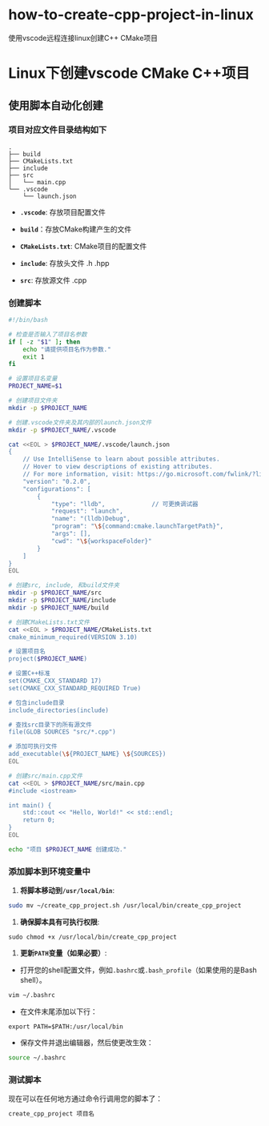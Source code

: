 # how-to-create-cpp-project-in-linux
使用vscode远程连接linux创建C++ CMake项目

# Linux下创建vscode CMake C++项目





## 使用脚本自动化创建

### 项目对应文件目录结构如下


```
.
├── build
├── CMakeLists.txt
├── include
├── src
│   └── main.cpp
└── .vscode
    └── launch.json
```


* **`.vscode`**: 存放项目配置文件

* **`build`**：存放CMake构建产生的文件

* **`CMakeLists.txt`**: CMake项目的配置文件
* **`include`**: 存放头文件 .h .hpp
* **`src`**: 存放源文件 .cpp

### 创建脚本

```bash
#!/bin/bash

# 检查是否输入了项目名参数
if [ -z "$1" ]; then
    echo "请提供项目名作为参数."
    exit 1
fi

# 设置项目名变量
PROJECT_NAME=$1

# 创建项目文件夹
mkdir -p $PROJECT_NAME

# 创建.vscode文件夹及其内部的launch.json文件
mkdir -p $PROJECT_NAME/.vscode

cat <<EOL > $PROJECT_NAME/.vscode/launch.json
{
    // Use IntelliSense to learn about possible attributes.
    // Hover to view descriptions of existing attributes.
    // For more information, visit: https://go.microsoft.com/fwlink/?linkid=830387
    "version": "0.2.0",
    "configurations": [
        {
            "type": "lldb",             // 可更换调试器
            "request": "launch",
            "name": "(lldb)Debug",
            "program": "\${command:cmake.launchTargetPath}",
            "args": [],
            "cwd": "\${workspaceFolder}"
        }
    ]
}
EOL

# 创建src, include, 和build文件夹
mkdir -p $PROJECT_NAME/src
mkdir -p $PROJECT_NAME/include
mkdir -p $PROJECT_NAME/build

# 创建CMakeLists.txt文件
cat <<EOL > $PROJECT_NAME/CMakeLists.txt
cmake_minimum_required(VERSION 3.10)

# 设置项目名
project($PROJECT_NAME)

# 设置C++标准
set(CMAKE_CXX_STANDARD 17)
set(CMAKE_CXX_STANDARD_REQUIRED True)

# 包含include目录
include_directories(include)

# 查找src目录下的所有源文件
file(GLOB SOURCES "src/*.cpp")

# 添加可执行文件
add_executable(\${PROJECT_NAME} \${SOURCES})
EOL

# 创建src/main.cpp文件
cat <<EOL > $PROJECT_NAME/src/main.cpp
#include <iostream>

int main() {
    std::cout << "Hello, World!" << std::endl;
    return 0;
}
EOL

echo "项目 $PROJECT_NAME 创建成功."
```





### 添加脚本到环境变量中

1. **将脚本移动到`/usr/local/bin`**:

```bash
sudo mv ~/create_cpp_project.sh /usr/local/bin/create_cpp_project
```

1. **确保脚本具有可执行权限**:

```
sudo chmod +x /usr/local/bin/create_cpp_project
```

1. **更新`PATH`变量（如果必要）**:

- 打开您的shell配置文件，例如`.bashrc`或`.bash_profile`（如果使用的是Bash shell）。

```bash
vim ~/.bashrc
```

- 在文件末尾添加以下行：

```
export PATH=$PATH:/usr/local/bin
```

- 保存文件并退出编辑器，然后使更改生效：

```bash
source ~/.bashrc
```

### 测试脚本

现在可以在任何地方通过命令行调用您的脚本了：

```bash
create_cpp_project 项目名
```
